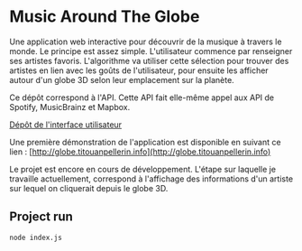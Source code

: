# Music Around The Globe

Une application web interactive pour découvrir de la musique à travers le monde. Le principe est assez simple. L'utilisateur commence par renseigner ses artistes favoris. L'algorithme va utiliser cette sélection pour trouver des artistes en lien avec les goûts de l'utilisateur, pour ensuite les afficher autour d'un globe 3D selon leur emplacement sur la planète.

Ce dépôt correspond à l'API. Cette API fait elle-même appel aux API de Spotify, MusicBrainz et Mapbox. 

[Dépôt de l'interface utilisateur](https://github.com/titouan-pellerin/music-around-the-globe)

Une première démonstration de l'application est disponible en suivant ce lien :
[http://globe.titouanpellerin.info](http://globe.titouanpellerin.info)

Le projet est encore en cours de développement. L'étape sur laquelle je travaille actuellement, correspond à l'affichage des informations d'un artiste sur lequel on cliquerait depuis le globe 3D.

## Project run
```
node index.js
```
